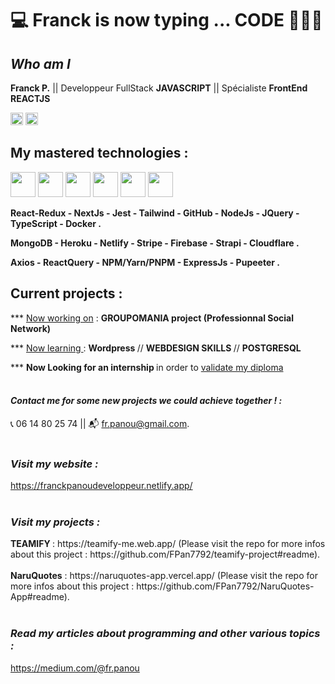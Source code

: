 # 💻 Franck is now typing ... CODE 👨🏾‍💻

## ***Who am I***

**Franck P.** || Developpeur FullStack **JAVASCRIPT** || Spécialiste **FrontEnd REACTJS**
<div>
<img src="https://www.iim.fr/ecole-web/wp-content/uploads/2017/01/HTML5.jpg"  height="20"  > 
<img src="https://upload.wikimedia.org/wikipedia/commons/thumb/6/6a/JavaScript-logo.png/600px-JavaScript-logo.png"  width="20"  >
</div>

## My mastered technologies :

<div>
<img src="https://ih1.redbubble.net/image.300211076.5701/st,small,507x507-pad,600x600,f8f8f8.u1.jpg"  width="40"  >

<img src="https://img.stackshare.io/service/7374/react-redux.png"  height="40"  >

<img src="https://res.cloudinary.com/escuela-frontend/image/upload/v1624399800/tags/nextjs.png"  height="40"  >

<img src="https://ih1.redbubble.net/image.404020083.1876/pp,504x498-pad,600x600,f8f8f8.u7.jpg"  height="40"  >

<img src="https://laravelnews.imgix.net/images/tailwindcss.png?ixlib=php-3.3.1"  height="40"  >

<img src="https://encrypted-tbn0.gstatic.com/images?q=tbn:ANd9GcS3uoxh_i09Kql4OVB5AjetPvijl-mxrxkTYpojSZnE1ktqBQPKiG67syvAYntqQO-_QhM&usqp=CAU"  height="40"  >

</div>

  
**React-Redux - NextJs - Jest - Tailwind - GitHub - NodeJs - JQuery - TypeScript - Docker .**

**MongoDB - Heroku - Netlify - Stripe - Firebase - Strapi - Cloudflare .**

**Axios - ReactQuery - NPM/Yarn/PNPM - ExpressJs - Pupeeter .**

</div>

## **Current projects** :

\*\*\* <span style="text-decoration: underline "> Now working on</span> :
<strong> GROUPOMANIA project (Professionnal Social Network) </strong>



\*\*\* <span style="text-decoration: underline "> Now learning </span> :
<strong> Wordpress </strong> //
<strong> WEBDESIGN SKILLS </strong> //
<strong> POSTGRESQL </strong>



\*\*\* <strong> Now Looking for an internship </strong>
in order to <span style="text-decoration: underline "> validate my diploma </span>
<br/><br/>

#### **_Contact me for some new projects we could achieve together !  :_** 

📞   06 14 80 25 74 || 📬   fr.panou@gmail.com.
<br/><br/>

### _Visit my website :_ 

https://franckpanoudeveloppeur.netlify.app/
<br/><br/>

### _Visit my projects :_

<strong>
TEAMIFY
</strong> : https://teamify-me.web.app/
(Please visit the repo for more infos about this project : https://github.com/FPan7792/teamify-project#readme).
<br/><br/>
<strong>NaruQuotes</strong> : https://naruquotes-app.vercel.app/
(Please visit the repo for more infos about this project : https://github.com/FPan7792/NaruQuotes-App#readme).
<br/><br/>


### _Read my articles about programming and other various topics :_

https://medium.com/@fr.panou

